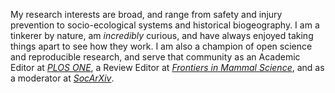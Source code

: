 My research interests are broad, and range from safety and injury prevention to socio-ecological systems and historical biogeography. I am a tinkerer by nature, am _incredibly_ curious, and have always enjoyed taking things apart to see how they work. I am also a champion of open science and reproducible research, and serve that community as an Academic Editor at _[PLOS ONE](https://journals.plos.org/plosone/)_, a Review Editor at _[Frontiers in Mammal Science](https://www.frontiersin.org/journals/mammal-science)_, and as a moderator at _[SocArXiv](https://osf.io/preprints/socarxiv)_.
